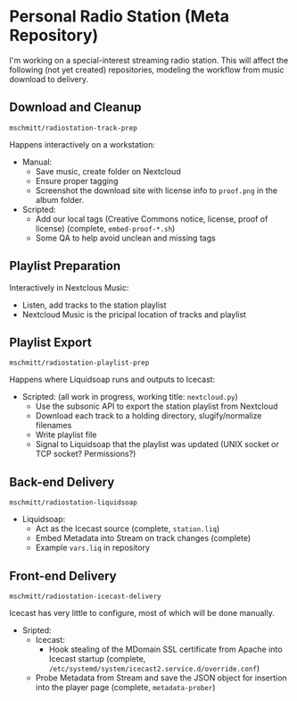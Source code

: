 # Personal Radio Station (Meta Repository)

I'm working on a special-interest streaming radio station. This will affect the following (not yet created) repositories, modeling the workflow from music download to delivery.

## Download and Cleanup

`mschmitt/radiostation-track-prep`

Happens interactively on a workstation:

* Manual:
  * Save music, create folder on Nextcloud
  * Ensure proper tagging
  * Screenshot the download site with license info to `proof.png` in the album folder.
* Scripted:
  * Add our local tags (Creative Commons notice, license, proof of license) (complete, `embed-proof-*.sh`)
  * Some QA to help avoid unclean and missing tags

## Playlist Preparation

Interactively in Nextclous Music:

* Listen, add tracks to the station playlist
* Nextcloud Music is the pricipal location of tracks and playlist

## Playlist Export

`mschmitt/radiostation-playlist-prep`

Happens where Liquidsoap runs and outputs to Icecast:

* Scripted: (all work in progress, working title: `nextcloud.py`)
  * Use the subsonic API to export the station playlist from Nextcloud
  * Download each track to a holding directory, slugify/normalize filenames
  * Write playlist file
  * Signal to Liquidsoap that the playlist was updated (UNIX socket or TCP socket? Permissions?)
 
## Back-end Delivery

`mschmitt/radiostation-liquidsoap`

  * Liquidsoap:
    * Act as the Icecast source (complete, `station.liq`)
    * Embed Metadata into Stream on track changes (complete)
    * Example `vars.liq` in repository
 
## Front-end Delivery

`mschmitt/radiostation-icecast-delivery`

Icecast has very little to configure, most of which will be done manually.

* Sripted:
  * Icecast:
    * Hook stealing of the MDomain SSL certificate from Apache into Icecast startup (complete, `/etc/systemd/system/icecast2.service.d/override.conf`)
  * Probe Metadata from Stream and save the JSON object for insertion into the player page (complete, `metadata-prober`)
